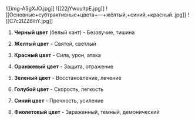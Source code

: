 ![[img-A5gXJO.jpg]]
![[22jYwuultpE.jpg]]
![[Основные+субтрактивные+цвета+—+жёлтый,+синий,+красный..jpg]]
![[C7c2IZZ6ihY.jpg]]

1. **Черный цвет** (белый кант) - Беззвучие, тишина 
 
2. **Желтый цвет** - Святой, светлый
 
3. **Красный цвет** - Сила, урон, атака
  
4. **Оранжевый цвет** - Защита, отражение 
 
5. **Зеленый цвет** - Восстановление, лечение
 
6. **Голубой цвет** - Скорость, легкость
 
7. **Синий цвет** - Прочность, усиление
 
8. **Фиолетовый цвет** - Зараженный, темный, демонический